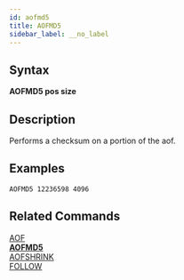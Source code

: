 ```yaml
---
id: aofmd5
title: AOFMD5
sidebar_label: __no_label
---
```


## Syntax

**AOFMD5 pos size**

## Description

Performs a checksum on a portion of the aof.

## Examples

```tile38-cli
AOFMD5 12236598 4096
```

## Related Commands

[AOF](../commands/aof.md)<br>
**[AOFMD5](../commands/aofmd5.md)**<br>
[AOFSHRINK](../commands/aofshrink.md)<br>
[FOLLOW](../commands/follow.md)<br>
